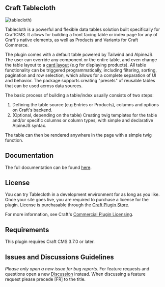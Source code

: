 ## Craft Tablecloth

![tablecloth)](https://user-images.githubusercontent.com/1510460/156232875-0b8700f0-6299-4425-9d47-b3d82915e298.png)

Tablecloth is a powerful and flexible data tables solution built specifically for CraftCMS. It allows for building a front facing table or index page for any of Craft's native elements, as well as Products and Variants for Craft Commerce.

The plugin comes with a default table powered by Tailwind and AlpineJS. The user can override any component or the entire table, and even change the table layout to a [card layout](https://www.craftcmsplugins.com/tablecloth/index) (e.g for displaying products). All table functionality can be triggered programmatically, including filtering, sorting, pagination and row selection, which allows for a complete separation of UI and behavior. The package supports creating "presets" of reusable tables that can be used across data sources. 

The basic process of building a table/index usually consists of two steps:

1. Defining the table source (e.g Entries or Products), columns and options on Craft's backend.
2. (Optional, depending on the table) Creating twig templates for the table and/or specific columns or column types, with simple and declarative AlpineJS syntax.

The table can then be rendered anywhere in the page with a simple twig function.

## Documentation

The full documentation can be found [here](https://tablecloth.craftcmsplugins.com/).


## License

You can try Tablecloth in a development environment for as long as you like. Once your site goes live, you are required to
purchase a license for the plugin. License is purchasable through
the [Craft Plugin Store](https://plugins.craftcms.com/tablecloth).

For more information, see
Craft's [Commercial Plugin Licensing](https://craftcms.com/docs/3.x/plugins.html#commercial-plugin-licensing).

## Requirements

This plugin requires Craft CMS 3.7.0 or later.

## Issues and Discussions Guidelines

*Please only open a new issue for bug reports.*
For feature requests and questions open a new [Discussion](https://github.com/matfish2/craft-tablecloth/discussions) instead.
When discussing a feature request please precede [FR] to the title.
